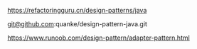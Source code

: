 https://refactoringguru.cn/design-patterns/java

git@github.com:quanke/design-pattern-java.git


https://www.runoob.com/design-pattern/adapter-pattern.html
